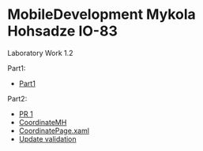 # MobileDevelopment Mykola Hohsadze IO-83

Laboratory Work 1.2

Part1: 
* [Part1](https://github.com/toor1245/MobileDevelopment/blob/master/tests/MobileDevelopment.UnitTesting/Laboratory1.2_Part1/Contents.cs)

Part2: 
* [PR 1](https://github.com/toor1245/MobileDevelopment/pull/1)
* [CoordinateMH](https://github.com/toor1245/MobileDevelopment/blob/master/src/MobileDevelopment/Models/CoordinateMH.cs)
* [CoordinatePage.xaml](https://github.com/toor1245/MobileDevelopment/blob/master/src/MobileDevelopment/Views/CoordinatePage.xaml)
* [Update validation](https://github.com/toor1245/MobileDevelopment/pull/3)


